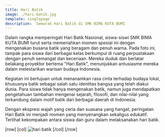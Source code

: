 ```yaml
---
title: Hari Batik
image: ./hari-batik.jpg
template: singlepage
description:  Semarak Hari Batik di SMK BIMA KUTA BUMI
---
```


Dalam rangka memperingati Hari Batik Nasional, siswa-siswi SMK BIMA KUTA BUMI turut serta memeriahkan momen spesial ini dengan mengenakan busana batik yang beragam dan penuh warna. Pada foto ini, tampak para siswa dari berbagai kelas berkumpul di ruang perpustakaan dengan penuh semangat dan keceriaan. Mereka duduk dan berlatar belakang proyektor bertema "Hari Batik", menunjukkan antusiasme mereka dalam melestarikan warisan budaya Indonesia.

Kegiatan ini bertujuan untuk menanamkan rasa cinta terhadap budaya lokal, khususnya batik sebagai salah satu identitas bangsa yang telah diakui dunia. Para siswa tidak hanya mengenakan batik, namun juga mendapatkan pengetahuan tambahan mengenai sejarah, filosofi, dan nilai-nilai yang terkandung dalam motif batik dari berbagai daerah di Indonesia.

Dengan ekspresi wajah yang ceria dan suasana yang hangat, peringatan Hari Batik ini menjadi momen yang menyenangkan sekaligus edukatif. Terlihat kekompakan antara siswa dan guru dalam melaksanakan hari batik.

[row]
[col]
![hari batik](./hari-batik.jpg)
[/col]
[/row]